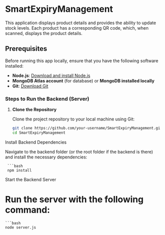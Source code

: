 # SmartExpiryManagement


This application displays product details and provides the ability to update stock levels. Each product has a corresponding QR code, which, when scanned, displays the product details.

## Prerequisites

Before running this app locally, ensure that you have the following software installed:

- **Node.js**: [Download and install Node.js](https://nodejs.org/)
- **MongoDB Atlas account** (for database) or **MongoDB installed locally**
- **Git**: [Download Git](https://git-scm.com/)

### Steps to Run the Backend (Server)

1. **Clone the Repository**

   Clone the project repository to your local machine using Git:

   ```bash
   git clone https://github.com/your-username/SmartExpiryManagement.git
   cd SmartExpiryManagement

Install Backend Dependencies

Navigate to the backend folder (or the root folder if the backend is there) and install the necessary dependencies:

     ```bash
     npm install

Start the Backend Server

# Run the server with the following command:

    ```bash
    node server.js


